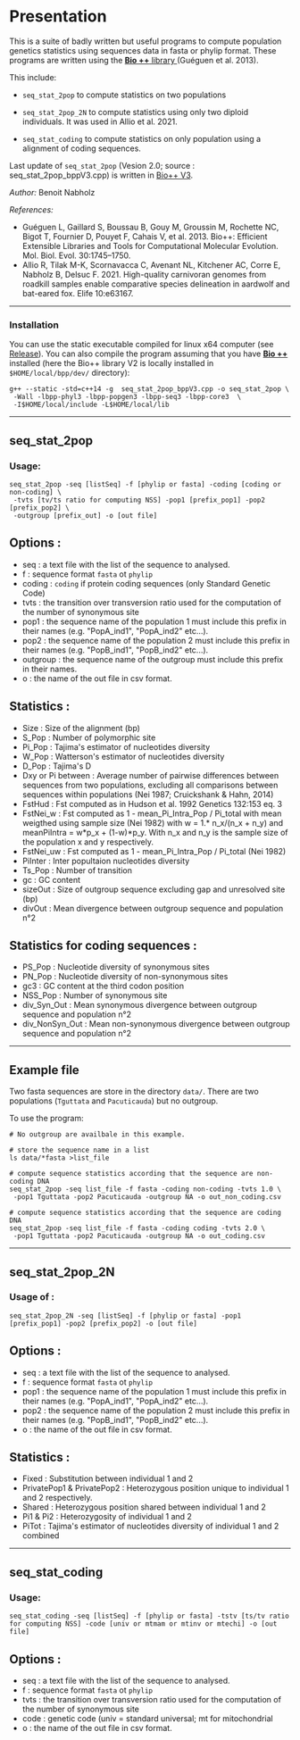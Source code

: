 # Presentation

This is a suite of badly written but useful programs to compute population genetics statistics using sequences data in fasta or phylip format.
These programs are written using the [**Bio ++** library ](https://biopp.github.io/) (Guéguen et al. 2013).



This include:
- `seq_stat_2pop` to compute statistics on two populations

- `seq_stat_2pop_2N` to compute statistics using only two diploid individuals. It was used in Allio et al. 2021.

- `seq_stat_coding` to compute statistics on only population using a alignment of coding sequences.

Last update of `seq_stat_2pop` (Vesion 2.0; source : seq_stat_2pop_bppV3.cpp) is written in [Bio++ V3](https://biopp.github.io/).

*Author:* Benoit Nabholz

*References:* 
- Guéguen L, Gaillard S, Boussau B, Gouy M, Groussin M, Rochette NC, Bigot T, Fournier D, Pouyet F, Cahais V, et al. 2013. Bio++: Efficient Extensible Libraries and Tools for Computational Molecular Evolution. Mol. Biol. Evol. 30:1745–1750.
- Allio R, Tilak M-K, Scornavacca C, Avenant NL, Kitchener AC, Corre E, Nabholz B, Delsuc F. 2021. High-quality carnivoran genomes from roadkill samples enable comparative species delineation in aardwolf and bat-eared fox. Elife 10:e63167.


--------
### Installation

You can use the static executable compiled for linux x64 computer (see [Release](https://github.com/benoitnabholz/seq_stat/releases/)). You can also compile the program assuming that you have [**Bio ++**](https://biopp.github.io/) installed (here the Bio++ library V2 is locally installed in `$HOME/local/bpp/dev/` directory):

```
g++ --static -std=c++14 -g  seq_stat_2pop_bppV3.cpp -o seq_stat_2pop \
 -Wall -lbpp-phyl3 -lbpp-popgen3 -lbpp-seq3 -lbpp-core3  \
 -I$HOME/local/include -L$HOME/local/lib
```

--------
## seq_stat_2pop

###  Usage:
```
seq_stat_2pop -seq [listSeq] -f [phylip or fasta] -coding [coding or non-coding] \
 -tvts [tv/ts ratio for computing NSS] -pop1 [prefix_pop1] -pop2 [prefix_pop2] \
 -outgroup [prefix_out] -o [out file]
```

## Options :

- seq : a text file with the list of the sequence to analysed.
- f : sequence format `fasta` ot `phylip`
- coding : `coding` if protein coding sequences (only Standard Genetic Code)
- tvts : the transition over transversion ratio used for the computation of the number of synonymous site 
- pop1 : the sequence name of the population 1 must include this prefix in their names (e.g. "PopA_ind1", "PopA_ind2" etc...).
- pop2 : the sequence name of the population 2 must include this prefix in their names (e.g. "PopB_ind1", "PopB_ind2" etc...).
- outgroup : the sequence name of the outgroup must include this prefix in their names.
- o : the name of the out file in csv format.

## Statistics :
- Size : Size of the alignment (bp)
- S_Pop : Number of polymorphic site
- Pi_Pop : Tajima's estimator of nucleotides diversity
- W_Pop : Watterson's estimator of nucleotides diversity
- D_Pop : Tajima's D
- Dxy or Pi between : Average number of pairwise differences between sequences from two populations, excluding all comparisons between sequences within populations (Nei 1987; Cruickshank & Hahn, 2014)
- FstHud : Fst computed as in Hudson et al. 1992 Genetics 132:153 eq. 3
- FstNei_w : Fst computed as 1 - mean_Pi_Intra_Pop / Pi_total with mean weigthed using sample size (Nei 1982) with w = 1.* n_x/(n_x + n_y) and meanPiIntra = w*p_x + (1-w)*p_y. With n_x and n_y is the sample size of the population x and y respectively.
- FstNei_uw : Fst computed as 1 - mean_Pi_Intra_Pop / Pi_total (Nei 1982)
- PiInter : Inter popultaion nucleotides diversity
- Ts_Pop : Number of transition
- gc : GC content
- sizeOut : Size of outgroup sequence excluding gap and unresolved site (bp)
- divOut : Mean divergence between outgroup sequence and population n°2

## Statistics for coding sequences :
- PS_Pop : Nucleotide diversity of synonymous sites
- PN_Pop : Nucleotide diversity of non-synonymous sites
- gc3 : GC content at the third codon position
- NSS_Pop : Number of synonymous site
- div_Syn_Out : Mean synonymous divergence between outgroup sequence and population n°2
- div_NonSyn_Out : Mean non-synonymous divergence between outgroup sequence and population n°2

-----
## Example file

Two fasta sequences are store in the directory `data/`.
There are two populations (`Tguttata` and `Pacuticauda`) but no outgroup.

To use the program:

``` 
# No outgroup are availbale in this example.

# store the sequence name in a list
ls data/*fasta >list_file

# compute sequence statistics according that the sequence are non-coding DNA 
seq_stat_2pop -seq list_file -f fasta -coding non-coding -tvts 1.0 \
 -pop1 Tguttata -pop2 Pacuticauda -outgroup NA -o out_non_coding.csv

# compute sequence statistics according that the sequence are coding DNA 
seq_stat_2pop -seq list_file -f fasta -coding coding -tvts 2.0 \
 -pop1 Tguttata -pop2 Pacuticauda -outgroup NA -o out_coding.csv

```

--------

## seq_stat_2pop_2N

###  Usage of :
```
seq_stat_2pop_2N -seq [listSeq] -f [phylip or fasta] -pop1 [prefix_pop1] -pop2 [prefix_pop2] -o [out file]
```

## Options :
- seq : a text file with the list of the sequence to analysed.
- f : sequence format `fasta` ot `phylip`
- pop1 : the sequence name of the population 1 must include this prefix in their names (e.g. "PopA_ind1", "PopA_ind2" etc...).
- pop2 : the sequence name of the population 2 must include this prefix in their names (e.g. "PopB_ind1", "PopB_ind2" etc...).
- o : the name of the out file in csv format.


## Statistics :
- Fixed : Substitution between individual 1 and 2
- PrivatePop1 &	PrivatePop2 : Heterozygous position unique to individual 1 and 2 respectively.
- Shared : Heterozygous position shared between individual 1 and 2
- Pi1 & Pi2 : Heterozygosity of individual 1 and 2
- PiTot : Tajima's estimator of nucleotides diversity of individual 1 and 2 combined

--------
## seq_stat_coding

###  Usage:
```
seq_stat_coding -seq [listSeq] -f [phylip or fasta] -tstv [ts/tv ratio for computing NSS] -code [univ or mtmam or mtinv or mtechi] -o [out file]
```
## Options :
- seq : a text file with the list of the sequence to analysed.
- f : sequence format `fasta` ot `phylip`
- tvts : the transition over transversion ratio used for the computation of the number of synonymous site 
- code : genetic code (univ = standard universal; mt for mitochondrial
- o : the name of the out file in csv format.



